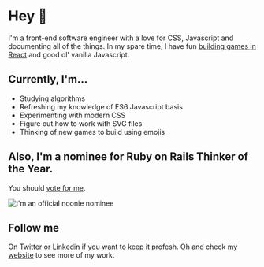 # Hey 👋

I'm a front-end software engineer with a love for CSS, Javascript and documenting all of the things. In my spare time, I have fun [building games in React](https://github.com/scrabill/food-or-foe-react) and good ol’ vanilla Javascript.

## Currently, I'm...

 - Studying algorithms
 - Refreshing my knowledge of ES6 Javascript basis
 - Experimenting with modern CSS
 - Figure out how to work with SVG files
 - Thinking of new games to build using emojis

## Also, I'm a nominee for Ruby on Rails Thinker of the Year.

You should [vote for me](https://shannoncrabill.com/blog/ruby-on-rails-thinker-of-the-year/).

![I'm an official noonie nominee](http://shannoncrabill.com/assets/im-a-nominee.gif)

## Follow me

On [Twitter](https://twitter.com/shannon_crabill) or [Linkedin](https://www.linkedin.com/in/shannoncrabill/) if you want to keep it profesh. Oh and check [my website](http://www.shannoncrabill.com) to see more of my work.
